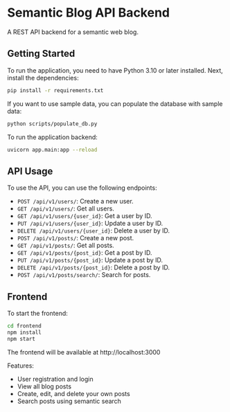 # Semantic Blog API Backend

A REST API backend for a semantic web blog.

## Getting Started

To run the application, you need to have Python 3.10 or later installed. Next, install the dependencies:

```bash
pip install -r requirements.txt
```

If you want to use sample data, you can populate the database with sample data:
```bash
python scripts/populate_db.py
```

To run the application backend:
```bash
uvicorn app.main:app --reload
```

## API Usage

To use the API, you can use the following endpoints:

- `POST /api/v1/users/`: Create a new user.
- `GET /api/v1/users/`: Get all users.
- `GET /api/v1/users/{user_id}`: Get a user by ID.
- `PUT /api/v1/users/{user_id}`: Update a user by ID.
- `DELETE /api/v1/users/{user_id}`: Delete a user by ID.
- `POST /api/v1/posts/`: Create a new post.
- `GET /api/v1/posts/`: Get all posts.
- `GET /api/v1/posts/{post_id}`: Get a post by ID.
- `PUT /api/v1/posts/{post_id}`: Update a post by ID.
- `DELETE /api/v1/posts/{post_id}`: Delete a post by ID.
- `POST /api/v1/posts/search/`: Search for posts.

## Frontend

To start the frontend:

```bash
cd frontend
npm install
npm start
```

The frontend will be available at http://localhost:3000

Features:
- User registration and login
- View all blog posts
- Create, edit, and delete your own posts
- Search posts using semantic search